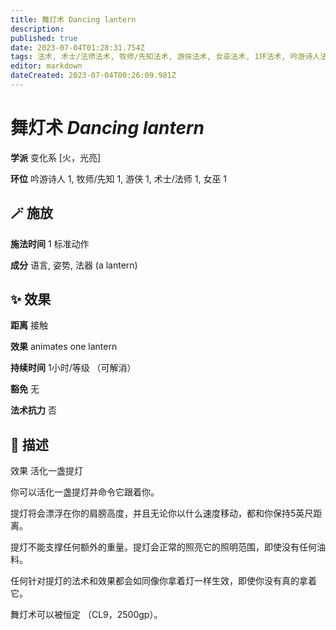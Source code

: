 ```yaml
---
title: 舞灯术 Dancing lantern
description: 
published: true
date: 2023-07-04T01:28:31.754Z
tags: 法术, 术士/法师法术, 牧师/先知法术, 游侠法术, 女巫法术, 1环法术, 吟游诗人法术, 变化系, 火，光亮
editor: markdown
dateCreated: 2023-07-04T00:26:09.981Z
---
```


# **舞灯术** *Dancing lantern*

**学派** 变化系 \[火，光亮\] 

**环位** 吟游诗人 1, 牧师/先知 1, 游侠 1, 术士/法师 1, 女巫 1

## 🪄 施放

**施法时间** 1 标准动作

**成分** 语言, 姿势, 法器 (a lantern)

## ✨ 效果  

**距离** 接触 

**效果** animates one lantern 

**持续时间** 1小时/等级 （可解消） 

**豁免** 无

**法术抗力** 否

## 📖 描述

效果              活化一盏提灯

你可以活化一盏提灯并命令它跟着你。

提灯将会漂浮在你的肩膀高度，并且无论你以什么速度移动，都和你保持5英尺距离。

提灯不能支撑任何额外的重量。提灯会正常的照亮它的照明范围，即使没有任何油料。

任何针对提灯的法术和效果都会如同像你拿着灯一样生效，即使你没有真的拿着它。

舞灯术可以被恒定 （CL9，2500gp）。
    